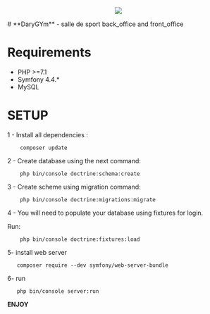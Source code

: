 <p align="center"><img src="https://symfony.com/images/logos/header-logo.svg"></p>
# **DaryGYm**
- salle de sport back_office and front_office


# **Requirements**
- PHP >=7.1
- Symfony 4.4.*
- MySQL



# **SETUP**
1 - Install all dependencies :

~~~
    composer update
~~~


2 - Create database using the next command:
~~~
    php bin/console doctrine:schema:create
~~~

3 - Create scheme using migration command:
~~~
    php bin/console doctrine:migrations:migrate
~~~

4 - You will need to populate your database using fixtures for login.

Run:

~~~
    php bin/console doctrine:fixtures:load
~~~
5- install web server 
~~~
   composer require --dev symfony/web-server-bundle
~~~

6- run 
~~~
   php bin/console server:run
~~~


**ENJOY**
